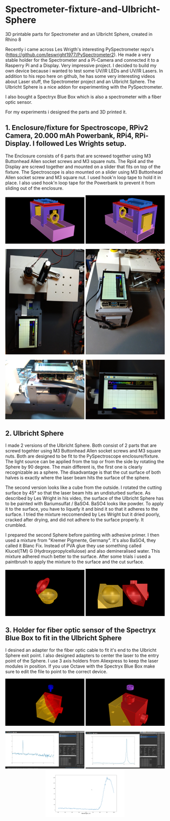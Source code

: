 # Spectrometer-fixture-and-Ulbricht-Sphere
3D printable parts for Spectrometer and an Ulbricht Sphere, created in Rhino 8

Recently i came across Les Wrigth's interesting PySpectrometer repo's (https://github.com/leswright1977/PySpectrometer2).
He made a very stable holder for the Spectrometer and a Pi-Camera and connected it to a Rasperry Pi and a Display. Very impressive project. 
I decided to build my own device because i wanted to test some UV/IR LEDs and UV/IR Lasers. 
In addition to his repo here on github, he has some very interesting videos about Laser stuff, the Spectrometer project and an Ulbricht Sphere.
The Ulbricht Sphere is a nice addon for experimenting with the PySpectrometer.

I also bought a Spectryx Blue Box which is also a spectrometer with a fiber optic sensor.

For my experiments i designed the parts and 3D printed it.

## 1. Enclosure/fixture for Spectroscope, RPiv2 Camera, 20.000 mAh Powerbank, RPi4, RPi-Display. I followed Les Wrights setup.

The Enclosure consists of 6 parts that are screwed together using M3 Buttonhead Allen socket screws and M3 square nuts.
The Rpi4 and the Display are screwd together and mounted on a slider that fits on top of the fixture. 
The Spectroscope is also mounted on a slider using M3 Buttonhead Allen socket screw and M3 square nut. I used hook'n loop tape to hold it in place.
I also used hook'n loop tape for the Powerbank to prevent it from sliding out of the enclosure.

<p align="center">
<img src="PySpectroscope_fixture1.png" width="250"> 
<img src="PySpectroscope_fixture2.png" width="250"> 
</p>
<p align="center">
<img src="PySpectroscope_fixture_img3.jpg" width="250">
<img src="PySpectroscope_fixture_img2.jpg" width="250">
</p>
<p align="center">
<img src="PySpectroscope_fixture_img1.jpg" width="250">
<img src="PySpectroscope_fixture_img4.jpg" width="250"> 
</p>

## 2. Ulbricht Sphere
I made 2 versions of the Ulbricht Sphere. Both consist of 2 parts that are screwd togehter using M3 Buttonhead Allen socket screws and M3 square nuts.
Both are designed to be fit to the PySpectroscope enclosure/fixture. The light source can be applied from the top or from the side by rotating the Sphere by 90 degree.
The main different is, the first one is clearly recognizable as a sphere. The disadvantage is that the cut surface of both halves is exactly where the laser beam hits the surface of the sphere.

The second version looks like a cube from the outside. I rotated the cutting surface by 45° so that the laser beam hits an undisturbed surface.
As described by Les Wright in his video, the surface of the Ulbricht Sphere has to be painted with Bariumsulfat / BaSO4. 
BaSO4 looks like powder. To apply it to the surface, you have to liquefy it and bind it so that it adheres to the surface.
I tried the mixture reccomended by Les Wright but it dried poorly, cracked after drying, and did not adhere to the surface properly. It crumbled. 

I prepared the second Sphere before painting with adhesive primer. I then used a mixture from "Kremer Pigmente, Germany". It's also BaSO4, they called it Blanc Fix. Instead of PVA glue they use something called Klucel(TM) G (Hydroxypropylcellulose) and also demineralised water. This mixture adhered much better to the surface. After some trials i used a paintbrush to apply the mixture to the surface and the cut surface.

<p align="center">
<img src="Sphere1.png" width="250"> 
<img src="Sphere2.png" width="250"> 
</p>
   
## 3. Holder for fiber optic sensor of the Spectryx Blue Box to fit in the Ulbricht Sphere

I desined an adapter for the fiber optic cable to fit it's end to the Ulbricht Sphere exit point. I also designed adapters to center the laser to the entry point of the Sphere.
I use 3 axis holders from Aliexpress to keep the laser modules in position. If you use Octave with the Spectryx Blue Box make sure to edit the file to point to the correct device.

<p align="center">
<img src="Spectryx-fixture.png" width="250"> 
<img src="Centering-Ring.png" width="250"> 
</p>
<p align="center">
<img src="Spectryx-Octave_UV.jpg" width="250"> 
<img src="Spectryx-Octave_IR.jpg" width="250"> 
<img src="Spectryx-Octave_IR2.png" width="250"> 
</p>
 

